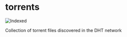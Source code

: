 torrents 
========
![Indexed](https://img.shields.io/badge/indexed-159046-blue)

Collection of torrent files discovered in the DHT network
